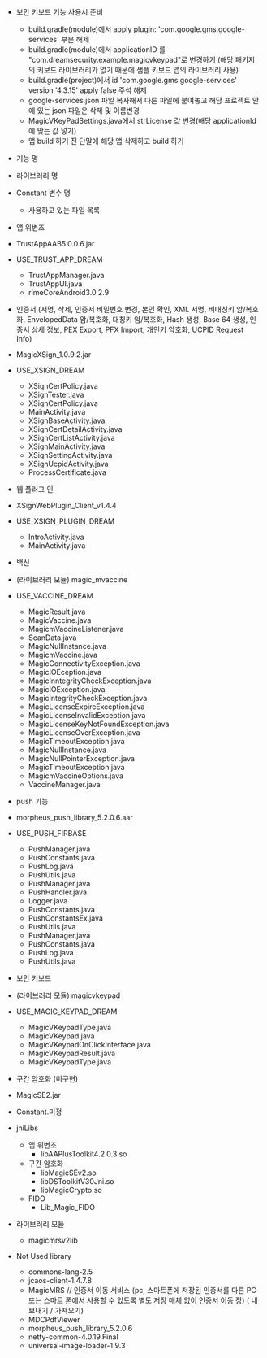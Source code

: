 * 보안 키보드 기능 사용시 준비
  - build.gradle(module)에서 apply plugin: 'com.google.gms.google-services' 부분 해제
  - build.gradle(module)에서 applicationID 를 "com.dreamsecurity.example.magicvkeypad"로 변경하기 (해당 패키지의
    키보드 라이브러리가 없기 때문에 샘플 키보드 앱의 라이브러리 사용)
  - build.gradle(project)에서 id 'com.google.gms.google-services' version '4.3.15' apply false 주석 해제
  - google-services.json 파일 복사해서 다른 파일에 붙여놓고 해당 프로젝트 안에 있는 json 파일은 삭제 및 이름변경
  - MagicVKeyPadSettings.java에서 strLicense 값 변경(해당 applicationId에 맞는 값 넣기)
  - 앱 build 하기 전 단말에 해당 앱 삭제하고 build 하기

* 기능 명
* 라이브러리 명
* Constant 변수 명
  - 사용하고 있는 파일 목록

* 앱 위변조
* TrustAppAAB5.0.0.6.jar
* USE_TRUST_APP_DREAM
  - TrustAppManager.java
  - TrustAppUI.java
  - rimeCoreAndroid3.0.2.9

* 인증서 (서명, 삭제, 인증서 비밀번호 변경, 본인 확인, XML 서명, 비대칭키 암/복호화, EnvelopedData 암/복호화, 대칭키 암/복호화, Hash 생성, Base
  64 생성, 인증서 상세 정보, PEX Export, PFX Import, 개인키 암호화, UCPID Request Info)
* MagicXSign_1.0.9.2.jar
* USE_XSIGN_DREAM
  - XSignCertPolicy.java
  - XSignTester.java
  - XSignCertPolicy.java
  - MainActivity.java
  - XSignBaseActivity.java
  - XSignCertDetailActivity.java
  - XSignCertListActivity.java
  - XSignMainActivity.java
  - XSignSettingActivity.java
  - XSignUcpidActivity.java
  - ProcessCertificate.java

* 웹 플러그 인
* XSignWebPlugin_Client_v1.4.4
* USE_XSIGN_PLUGIN_DREAM
  - IntroActivity.java
  - MainActivity.java

* 백신
* (라이브러리 모듈) magic_mvaccine
* USE_VACCINE_DREAM
  - MagicResult.java
  - MagicVaccine.java
  - MagicmVaccineListener.java
  - ScanData.java
  - MagicNullInstance.java
  - MagicmVaccine.java
  - MagicConnectivityException.java
  - MagicIOEception.java
  - MagicInntegrityCheckException.java
  - MagicIOException.java
  - MagicIntegrityCheckException.java
  - MagicLicenseExpireException.java
  - MagicLicenseInvalidException.java
  - MagicLicenseKeyNotFoundException.java
  - MagicLicenseOverException.java
  - MagicTimeoutException.java
  - MagicNullInstance.java
  - MagicNullPointerException.java
  - MagicTimeoutException.java
  - MagicmVaccineOptions.java
  - VaccineManager.java

* push 기능
* morpheus_push_library_5.2.0.6.aar
* USE_PUSH_FIRBASE
  - PushManager.java
  - PushConstants.java
  - PushLog.java
  - PushUtils.java
  - PushManager.java
  - PushHandler.java
  - Logger.java
  - PushConstants.java
  - PushConstantsEx.java
  - PushUtils.java
  - PushManager.java
  - PushConstants.java
  - PushLog.java
  - PushUtils.java

* 보안 키보드
* (라이브러리 모듈) magicvkeypad
* USE_MAGIC_KEYPAD_DREAM
  - MagicVKeypadType.java
  - MagicVKeypad.java
  - MagicVKeypadOnClickInterface.java
  - MagicVKeypadResult.java
  - MagicVKeypadType.java

* 구간 암호화 (미구현)
* MagicSE2.jar
* Constant.미정

* jniLibs
  * 앱 위변조
    - libAAPlusToolkit4.2.0.3.so
  * 구간 암호화
    - libMagicSEv2.so
    - libDSToolkitV30Jni.so
    - libMagicCrypto.so
  * FIDO
    - Lib_Magic_FIDO

* 라이브러리 모듈
  - magicmrsv2lib

* Not Used library
  - commons-lang-2.5
  - jcaos-client-1.4.7.8
  - MagicMRS // 인증서 이동 서비스 (pc, 스마트폰에 저장된 인증서를 다른 PC 또는 스마트 폰에서 사용할 수 있도록 별도 저장 매체 없이 인증서 이동 장) (
    내보내기 / 가져오기)
  - MDCPdfViewer
  - morpheus_push_library_5.2.0.6
  - netty-common-4.0.19.Final
  - universal-image-loader-1.9.3